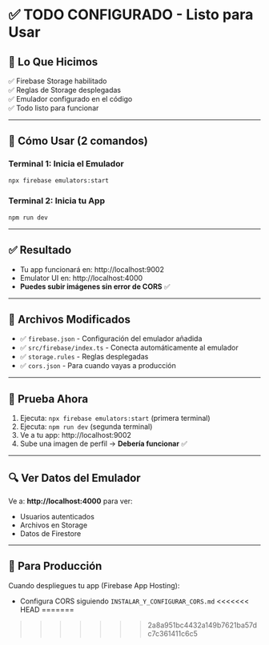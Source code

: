 # ✅ TODO CONFIGURADO - Listo para Usar

## 🎉 Lo Que Hicimos

✅ Firebase Storage habilitado  
✅ Reglas de Storage desplegadas  
✅ Emulador configurado en el código  
✅ Todo listo para funcionar  

---

## 🚀 Cómo Usar (2 comandos)

### Terminal 1: Inicia el Emulador
```bash
npx firebase emulators:start
```

### Terminal 2: Inicia tu App
```bash
npm run dev
```

---

## ✅ Resultado

- Tu app funcionará en: http://localhost:9002
- Emulator UI en: http://localhost:4000
- **Puedes subir imágenes sin error de CORS** ✅

---

## 📝 Archivos Modificados

- ✅ `firebase.json` - Configuración del emulador añadida
- ✅ `src/firebase/index.ts` - Conecta automáticamente al emulador
- ✅ `storage.rules` - Reglas desplegadas
- ✅ `cors.json` - Para cuando vayas a producción

---

## 🎯 Prueba Ahora

1. Ejecuta: `npx firebase emulators:start` (primera terminal)
2. Ejecuta: `npm run dev` (segunda terminal)
3. Ve a tu app: http://localhost:9002
4. Sube una imagen de perfil → **Debería funcionar** ✅

---

## 🔍 Ver Datos del Emulador

Ve a: **http://localhost:4000** para ver:
- Usuarios autenticados
- Archivos en Storage
- Datos de Firestore

---

## 📝 Para Producción

Cuando despliegues tu app (Firebase App Hosting):
- Configura CORS siguiendo `INSTALAR_Y_CONFIGURAR_CORS.md`
<<<<<<< HEAD
=======


>>>>>>> 2a8a951bc4432a149b7621ba57dc7c361411c6c5
